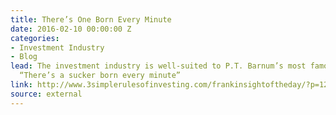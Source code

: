 ```yaml
---
title: There’s One Born Every Minute
date: 2016-02-10 00:00:00 Z
categories:
- Investment Industry
- Blog
lead: The investment industry is well-suited to P.T. Barnum’s most famous utterance,
  “There’s a sucker born every minute”
link: http://www.3simplerulesofinvesting.com/frankinsightoftheday/?p=1297
source: external
---
```


